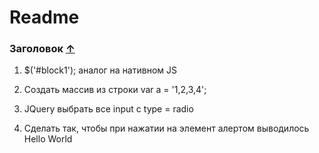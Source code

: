# Readme


### Заголовок [&uarr;](#Readme)



1) $('#block1'); аналог на нативном JS

2) Создать массив из строки
   var a = '1,2,3,4';

3) JQuery выбрать все input c type = radio

4) Сделать так, чтобы при нажатии на элемент <a> алертом выводилось Hello World
